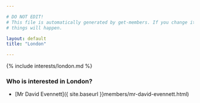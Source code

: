 ```yaml
---

# DO NOT EDIT!
# This file is automatically generated by get-members. If you change it, bad
# things will happen.

layout: default
title: "London"

---
```


{% include interests/london.md %}

### Who is interested in London?


* [Mr David Evennett]({ site.baseurl }}members/mr-david-evennett.html)
